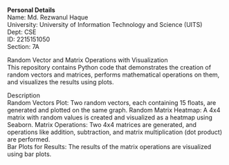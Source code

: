 **Personal Details** <br/>
Name: Md. Rezwanul Haque <br/>
University: University of Information Technology and Science (UITS) <br/>
Dept: CSE <br/>
ID: 2215151050 <br/>
Section: 7A <br/>



Random Vector and Matrix Operations with Visualization <br/>
This repository contains Python code that demonstrates the creation of random vectors and matrices, performs mathematical operations on them, and visualizes the results using plots.

Description <br/>
Random Vectors Plot: Two random vectors, each containing 15 floats, are generated and plotted on the same graph.
Random Matrix Heatmap: A 4x4 matrix with random values is created and visualized as a heatmap using Seaborn.
Matrix Operations: Two 4x4 matrices are generated, and operations like addition, subtraction, and matrix multiplication (dot product) are performed. <br/>
Bar Plots for Results: The results of the matrix operations are visualized using bar plots.
